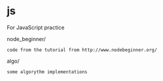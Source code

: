 js
===

For JavaScript practice

node_beginner/

	code from the tutorial from http://www.nodebeginner.org/

algo/

	some algorythm implementations

